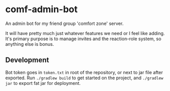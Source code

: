 # comf-admin-bot

An admin bot for my friend group 'comfort zone' server. 

It will have pretty much just whatever features we need or I feel like adding. It's
primary purpose is to manage invites and the reaction-role system, so anything else
is bonus.

## Development

Bot token goes in `token.txt` in root of the repository, or next to jar file after
exported. Run `./gradlew build` to get started on the project, and `./gradlew jar`
to export fat jar for deployment.

